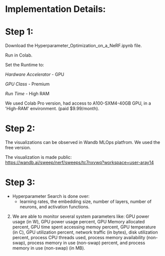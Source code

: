 # Implementation Details: 

# Step 1: 
Download the Hyperparameter_Optimization_on_a_NeRF.ipynb file. 

Run in Colab. 

Set the Runtime to: 

*Hardware Accelerator* - GPU 

*GPU Class* - Premium

*Run Time* - High RAM

We used Colab Pro version, had access to A100-SXM4-40GB GPU, in a 'High-RAM' environment. (paid $9.99/month). 

# Step 2: 
The visualizations can be observed in Wandb MLOps platfrom. We used the free version. 

The visualization is made public: https://wandb.ai/sweep/nerf/sweeps/tc7nxvwq?workspace=user-aray14 

# Step 3: 
- Hyperparameter Search is done over: 
  - learning rates, the embedding size, number of layers, number of neurons, and activation functions. 

2. We are able to monitor several system parameters like: GPU power usage (in W), GPU power usage percent, GPU Memory allocated percent, GPU time spent accessing memoy percent, GPU temperature (in C), GPU utilization percent, network traffic (in bytes), disk utilization percent, process CPU threads used, process memory availability (non-swap), process memory in use (non-swap) percent, and process memory in use (non-swap) (in MB).
